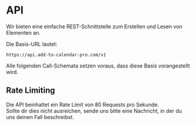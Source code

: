 # API

Wir bieten eine einfache REST-Schnittstelle zum Erstellen und Lesen von Elementen an.

Die Basis-URL lautet:

```
https://api.add-to-calendar-pro.com/v1
```

Alle folgenden Call-Schemata setzen voraus, dass diese Basis vorangestellt wird.

## Rate Limiting

Die API beinhaltet ein Rate Limit von 80 Requests pro Sekunde.  
Sollte dir dies nicht ausreichen, sende uns bitte eine Nachricht, in der du uns deinen Fall beschreibst.